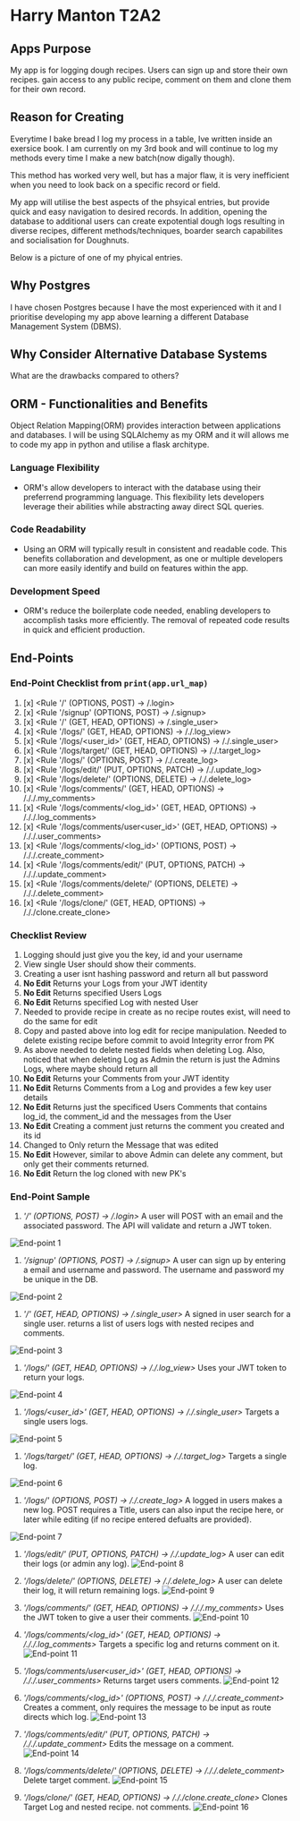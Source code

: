 # Harry Manton T2A2 

## Apps Purpose
My app is for logging dough recipes. Users can sign up and store their own recipes. gain access to any public recipe, comment on them and clone them for their own record.

## Reason for Creating
Everytime I bake bread I log my process in a table, Ive written inside an exersice book. I am currently on my 3rd book and will continue to log my methods every time I make a new batch(now digally though).

This method has worked very well, but has a major flaw, it is very inefficient when you need to look back on a specific record or field.

My app will utilise the best aspects of the phsyical entries, but provide quick and easy navigation to desired records.
In addition, opening the database to additional users can create expotential dough logs resulting in diverse recipes, different methods/techniques, boarder search capabilites and socialisation for Doughnuts.

Below is a picture of one of my phyical entries.

## Why Postgres
I have chosen Postgres because I have the most experienced with it and I prioritise developing my app above learning a different Database Management System (DBMS).

## Why Consider Alternative Database Systems
 What are the drawbacks compared to others?

## ORM - Functionalities and Benefits
Object Relation Mapping(ORM) provides interaction between applications and databases. I will be using SQLAlchemy as my ORM and it will allows me to code my app in python and utilise a flask architype.

### Language Flexibility
- ORM's allow developers to interact with the database using their preferrend programming language. This flexibility lets developers leverage their abilities while abstracting away direct SQL queries.

### Code Readability
- Using an ORM will typically result in consistent and readable code. This benefits collaboration and development, as one or multiple developers can more easily identify and build on features within the app.

### Development Speed
- ORM's reduce the boilerplate code needed, enabling developers to accomplish tasks more efficiently. The removal of repeated code  results in quick and efficient production.

## End-Points
### End-Point Checklist from ```print(app.url_map) ```
1. [x] <Rule '/' (OPTIONS, POST) -> /.login>
1. [x] <Rule '/signup' (OPTIONS, POST) -> /.signup>
1. [x] <Rule '/<id>' (GET, HEAD, OPTIONS) -> /.single_user>
1. [x] <Rule '/logs/' (GET, HEAD, OPTIONS) -> /./.log_view>
1. [x] <Rule '/logs/<user_id>' (GET, HEAD, OPTIONS) -> /./.single_user>
1. [x] <Rule '/logs/target/<id>' (GET, HEAD, OPTIONS) -> /./.target_log>
1. [x] <Rule '/logs/' (OPTIONS, POST) -> /./.create_log>
1. [x] <Rule '/logs/edit/<id>' (PUT, OPTIONS, PATCH) -> /./.update_log>
1. [x] <Rule '/logs/delete/<id>' (OPTIONS, DELETE) -> /./.delete_log>
1. [x] <Rule '/logs/comments/' (GET, HEAD, OPTIONS) -> /././.my_comments>
1. [x] <Rule '/logs/comments/<log_id>' (GET, HEAD, OPTIONS) -> /././.log_comments>
1. [x] <Rule '/logs/comments/user<user_id>' (GET, HEAD, OPTIONS) -> /././.user_comments>
1. [x] <Rule '/logs/comments/<log_id>' (OPTIONS, POST) -> /././.create_comment>
1. [x] <Rule '/logs/comments/edit/<id>' (PUT, OPTIONS, PATCH) -> /././.update_comment>
1. [x] <Rule '/logs/comments/delete/<id>' (OPTIONS, DELETE) -> /././.delete_comment>
1. [x] <Rule '/logs/clone/<id>' (GET, HEAD, OPTIONS) -> /././clone.create_clone>

### Checklist Review
1. Logging should just give you the key, id and your username
1. View single User should show their comments.
1. Creating a user isnt hashing password and return all but password
1. __No Edit__ Returns your Logs from your JWT identity
1. __No Edit__ Returns specified Users Logs 
1. __No Edit__ Returns specified Log with nested User
1. Needed to provide recipe in create as no recipe routes exist, will need to do the same for edit
1. Copy and pasted above into log edit for recipe manipulation. Needed to delete existing recipe before commit to avoid Integrity error from PK
1. As above needed to delete nested fields when deleting Log. Also, noticed that when deleting Log as Admin the return is just the Admins Logs, where maybe should return all
1. __No Edit__ Returns your Comments from your JWT identity
1. __No Edit__ Returns Comments from a Log and provides a few key user details
1. __No Edit__ Returns just the specificed Users Comments that contains log_id, the comment_id and the messages from the User
1. __No Edit__ Creating a comment just returns the comment you created and its id
1. Changed to Only return the Message that was edited
1. __No Edit__ However, similar to above Admin can delete any comment, but only get their comments returned.
1. __No Edit__  Return the log cloned with new PK's

### End-Point Sample

1. *'/' (OPTIONS, POST) -> /.login>* A user will POST with an email and the associated password. The API will validate and return a JWT token. 
<img src="/docs/Route _Screenshot_1.png" alt="End-point 1">

1. *'/signup' (OPTIONS, POST) -> /.signup>* A user can sign up by entering a email and username and password. The username and password my be unique in the DB.
<img src="/docs/Route _Screenshot_2.png" alt="End-point 2">

1. *'/<id>' (GET, HEAD, OPTIONS) -> /.single_user>* A signed in user search for a single user. returns a list of users logs with nested recipes and comments.
<img src="/docs/Route_Screenshot_3.png" alt="End-point 3">

1. *'/logs/' (GET, HEAD, OPTIONS) -> /./.log_view>* Uses your JWT token to return your logs.
<img src="/docs/Route _Screenshot_4.png" alt="End-point 4">

1. *'/logs/<user_id>' (GET, HEAD, OPTIONS) -> /./.single_user>* Targets a single users logs.
<img src="/docs/Route _Screenshot_5.png" alt="End-point 5">

1. *'/logs/target/<id>' (GET, HEAD, OPTIONS) -> /./.target_log>* Targets a single log.
<img src="/docs/Route _Screenshot_6.png" alt="End-point 6">

1. *'/logs/' (OPTIONS, POST) -> /./.create_log>* A logged in users makes a new log. POST requires a Title, users can also input the recipe here, or later while editing (if no recipe entered defualts are provided).
<img src="/docs/Route _Screenshot_7.png" alt="End-point 7">

1. *'/logs/edit/<id>' (PUT, OPTIONS, PATCH) -> /./.update_log>* A user can edit their logs (or admin any log). <img src="/docs/Route _Screenshot_8.png" alt="End-point 8">

1. *'/logs/delete/<id>' (OPTIONS, DELETE) -> /./.delete_log>* A user can delete their log, it will return remaining logs. <img src="/docs/Route _Screenshot_9.png" alt="End-point 9">

1. *'/logs/comments/' (GET, HEAD, OPTIONS) -> /././.my_comments>* Uses the JWT token to give a user their comments. <img src="/docs/Route _Screenshot_10.png" alt="End-point 10">

1. *'/logs/comments/<log_id>' (GET, HEAD, OPTIONS) -> /././.log_comments>* Targets a specific log and returns comment on it. <img src="/docs/Route _Screenshot_11.png" alt="End-point 11">

1. *'/logs/comments/user<user_id>' (GET, HEAD, OPTIONS) -> /././.user_comments>* Returns target users comments. <img src="/docs/Route _Screenshot_12.png" alt="End-point 12">

1. *'/logs/comments/<log_id>' (OPTIONS, POST) -> /././.create_comment>* Creates a comment, only requires the message to be input as route directs which log. <img src="/docs/Route _Screenshot_13.png" alt="End-point 13">

1. *'/logs/comments/edit/<id>' (PUT, OPTIONS, PATCH) -> /././.update_comment>* Edits the message on a comment. <img src="/docs/Route _Screenshot_14.png" alt="End-point 14">

1. *'/logs/comments/delete/<id>' (OPTIONS, DELETE) -> /././.delete_comment>* Delete target comment. <img src="/docs/Route _Screenshot_15.png" alt="End-point 15">

1. *'/logs/clone/<id>' (GET, HEAD, OPTIONS) -> /././clone.create_clone>* Clones Target Log and nested recipe. not comments. <img src="/docs/Route _Screenshot_16.png" alt="End-point 16">

